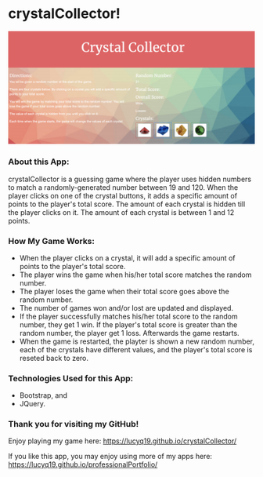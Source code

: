 # crystalCollector!

![Image of crystalCollector](./assets/images/crystalCollector.png)

### About this App: 

crystalCollector is a guessing game where the player uses hidden numbers to match a randomly-generated number between 19 and 120.  When the player clicks on one of the crystal buttons, it adds a specific amount of points to the player's total score.  The amount of each crystal is hidden till the player clicks on it.  The amount of each crystal is between 1 and 12 points. 

### How My Game Works:

* When the player clicks on a crystal, it will add a specific amount of points to the player's total score.  
* The player wins the game when his/her total score matches the random number. 
* The player loses the game when their total score goes above the random number.
* The number of games won and/or lost are updated and displayed.
* If the player successfully matches his/her total score to the random number, they get 1 win. If the player's total score is greater than the random number, the player get 1 loss.  Afterwards the game restarts.
* When the game is restarted, the playter is shown a new random number, each of the crystals have different values, and the player's total score is reseted back to zero.

### Technologies Used for this App:

* Bootstrap, and
* JQuery.

### Thank you for visiting my GitHub!

Enjoy playing my game here: https://lucyq19.github.io/crystalCollector/

If you like this app, you may enjoy using more of my apps here: https://lucyq19.github.io/professionalPortfolio/
